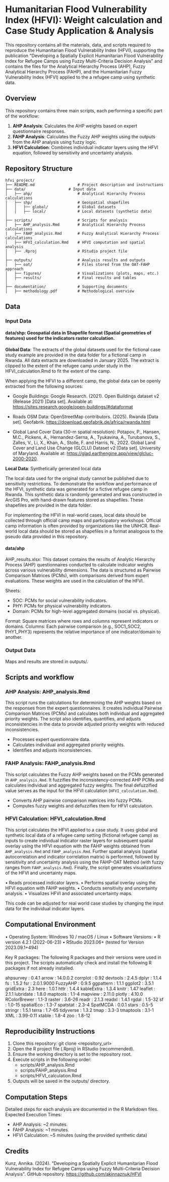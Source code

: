 # Humanitarian Flood Vulnerability Index (HFVI): Weight calculation and Case Study Application & Analysis

This repository contains all the materials, data, and scripts required to reproduce the Humanitarian Flood Vulnerability Index (HFVI), supporting the publication "Developing a Spatially Explicit Humanitarian Flood Vulnerability Index for Refugee Camps using Fuzzy Multi-Criteria Decision Analysis" and contains the files for the Analytical Hierarchy Process (AHP), Fuzzy Analytical Hierarchy Process (FAHP), and the Humanitarian Fuzzy Vulnerability Index (HFVI) applied to the a refugee camp using synthetic data. 

## Overview
This repository contains three main scripts, each performing a specific part of the workflow:

1. **AHP Analysis**: Calculates the AHP weights based on expert questionnaire responses.
2. **FAHP Analysis**: Calculates the Fuzzy AHP weights using the outputs from the AHP analysis using fuzzy logic.
3. **HFVI Calculation**: Combines individual indicator layers using the HFVI equation, followed by sensitivity and uncertainty analysis.

## Repository Structure

```
hfvi_project/
├── README.md               	# Project description and instructions
├── data/                  	# Input data
│   ├── ahp/                	# Analytical Hierarchy Process calculations
│   ├── shp/                	# Geospatial shapefiles
│   │   ├── global/         	# Global datasets
│   │   ├── local/          	# Local datasets (synthetic data)
│
├── scripts/                	# Scripts for analysis
│   ├── AHP_analysis.Rmd    	# Analytical Hierarchy Process calculations
│   ├── FAHP_analysis.Rmd   	# Fuzzy Analytical Hierarchy Process calculations
│   ├── HFVI_calculation.Rmd 	# HFVI computation and spatial analysis
│   ├── .Rproj              	# RStudio project file
│
├── outputs/                	# Analysis results and outputs
│   ├── oat/                	# Files stored from the OAT-FAHP approach
│   ├── figures/            	# Visualizations (plots, maps, etc.)
│   ├── results/            	# Final results and tables
│
├── documentation/          	# Supporting documents
│   ├── methodology.pdf     	# Methodological overview
```

## Data 
### Input Data
#### data/shp: Geospatial data in Shapefile format (Spatial geometries of features) used for the indicators raster calculation.

**Global Data**: The extracts of the global datasets used for the fictional case study example are provided in the data folder for a fictional camp in Rwanda. All data extracts are downloaded in January 2025. The extract is clipped to the extent of the refugee camp under study in the HFVI_calculation.Rmd to fit the extent of the camp.

When applying the HFVI to a different camp, the global data can be openly extracted from the following sources:

- Google Buildings: Google Research. (2021). Open Buildings dataset v2 (Release 2021) [Data set]. Available at: https://sites.research.google/open-buildings/#dataformat

- Roads OSM Data: OpenStreetMap contributors. (2025). Rwanda [Data set]. Geofabrik. https://download.geofabrik.de/africa/rwanda.html

- Global Land Cover Data (30-m spatial resolution): Potapov, P., Hansen, M.C., Pickens, A., Hernandez-Serna, A., Tyukavina, A., Turubanova, S., Zalles, V., Li, X., Khan, A., Stolle, F. and Harris, N., 2022. Global Land Cover and Land Use Change (GLCLU) Dataset v2 [Data set]. University of Maryland. Available at: https://glad.earthengine.app/view/glcluc-2000-2020.

**Local Data**: Synthetically generated local data

The local data used for the original study cannot be published due to sensitivity restrictions. To demonstrate the workflow and performance of the HFVI, synthetic data was generated for a fictive refugee camp in Rwanda. This synthetic data is randomly generated and was constructed in ArcGIS Pro, with hand-drawn features stored as shapefiles. These shapefiles are provided in the data folder. 

For implementing the HFVI in real-world cases, local data should be collected through official camp maps and participatory workshops. Official camp information is often provided by organizations like the UNHCR. Real-world local data should be stored as shapefiles in a format analogous to the pseudo data provided in this repository.

#### data/ahp

AHP_results.xlsx: This dataset contains the results of Analytic Hierarchy Process (AHP) questionnaires conducted to calculate indicator weights across various vulnerability dimensions. The data is structured as Pairwise Comparison Matrices (PCMs), with comparisons derived from expert evaluations. These weights are used in the calculation of the HFVI.

Sheets:
- SOC: PCMs for social vulnerability indicators.
- PHY: PCMs for physical vulnerability indicators.
- Domain: PCMs for high-level aggregated domains (social vs. physical).

Format: Square matrices where rows and columns represent indicators or domains.
Columns: Each pairwise comparison (e.g., SOC1_SOC2, PHY1_PHY3) represents the relative importance of one indicator/domain to another.

### Output Data
Maps and results are stored in outputs/.

## Scripts and workflow 
### AHP Analysis: AHP_analysis.Rmd
This script runs the calculations for determining the AHP weights based on the responses from the expert questionnaires. It creates individual Pairwise Comparison Matrices (PCMs) and calculates both individual and aggregated priority weights. 
The script also identifies, quantifies, and adjusts inconsistencies in the data to provide adjusted priority weights with reduced inconsistencies.

- Processes expert questionnaire data.
- Calculates individual and aggregated priority weights.
- Identifies and adjusts inconsistencies.

### FAHP Analysis: FAHP_analysis.Rmd
This script calculates the Fuzzy AHP weights based on the PCMs generated in `AHP_analysis.Rmd`. It fuzzifies the inconsistency-corrected AHP PCMs and calculates individual and aggregated fuzzy weights. The final defuzzified value serves as the input for the HFVI calculation (`HFVI_calculation.Rmd`).

- Converts AHP pairwise comparison matrices into fuzzy PCMs.
- Computes fuzzy weights and defuzzifies them for HFVI calculation.

### HFVI Calculation: HFVI_calculation.Rmd
This script calculates the HFVI applied to a case study. It uses global and synthetic local data of a refugee camp setting (fictional refugee camp) as inputs to create individual indicator raster layers for subsequent 
spatial overlay using the HFVI equation with the FAHP weights obtained from `AHP_analysis.Rmd` and `FAHP_analysis.Rmd`. Further spatial analysis (spatial autocorrelation and indicator correlation matrix) is performed,  followed by sensitivity and uncertainty analysis using the FAHP-OAT Method (with fuzzy ranges from `FAHP_analysis.Rmd`). Finally, the script generates visualizations of the HFVI and uncertainty maps.

•	Reads processed indicator layers.
•	Performs spatial overlay using the HFVI equation with FAHP weights.
•	Conducts sensitivity and uncertainty analysis.
•	Visualizes HFVI and associated uncertainty maps.

This code can be adjusted for real world case studies by changing the input data for the individual indicator layers.

## Computational Environment 
•	Operating System: Windows 10 / macOS / Linux
•	Software Versions:
•	R version 4.2.1 (2022-06-23)
•	RStudio 2023.06+ (tested for Version 2023.09.1+494)

Key R packages: The following R packages and their versions were used in this project. The scripts automatically check and install the following R packages if not already installed. 

ahpsurvey : 0.4.1
arrow : 14.0.0.2
corrplot : 0.92
devtools : 2.4.5
dplyr : 1.1.4
fs : 1.5.2
fsr : 2.0.1.9000
FuzzyAHP : 0.9.5
ggpattern : 1.1.1
ggplot2 : 3.5.1
gridExtra : 2.3
here : 1.0.1
httr : 1.4.4
kableExtra : 1.3.4
knitr : 1.47
leaflet : 2.1.1
lubridate : 1.8.0
maptools : 1.1-4
mapview : 2.11.0
plotly : 4.10.0
RColorBrewer : 1.1-3
raster : 3.6-26
readr : 2.1.3
readxl : 1.4.1
rgdal : 1.5-32
sf : 1.0-15
spatialEco : 1.3-7
spatstat : 2.3-4
SpatMCDA : 0.0.1
stars : 0.5-5
stringr : 1.5.1
terra : 1.7-65
tidyverse : 1.3.2
tmap : 3.3-3
tmaptools : 3.1-1
XML : 3.99-0.11
xtable : 1.8-4
zoo : 1.8-12

## Reproducibility Instructions
1.	Clone this repository: git clone <repository_url>
2.	Open the R project file (.Rproj) in RStudio (recommended).
3.	Ensure the working directory is set to the repository root.
4.	Execute scripts in the following order: 
	- scripts/AHP_analysis.Rmd
	- scripts/FAHP_analysis.Rmd
	- scripts/HFVI_calculation.Rmd
5.	Outputs will be saved in the outputs/ directory.

## Computation Steps
Detailed steps for each analysis are documented in the R Markdown files.
Expected Execution Times:
- AHP Analysis: ~2 minutes.
- FAHP Analysis: ~1 minutes.
- HFVI Calculation: ~5 minutes (using the provided synthetic data)


## Credits
Kunz, Annika. (2024). "Developing a Spatially Explicit Humanitarian Flood Vulnerability Index for Refugee Camps using Fuzzy Multi-Criteria Decision Analysis". GitHub repository. https://github.com/akinnaznuk/HFVI
